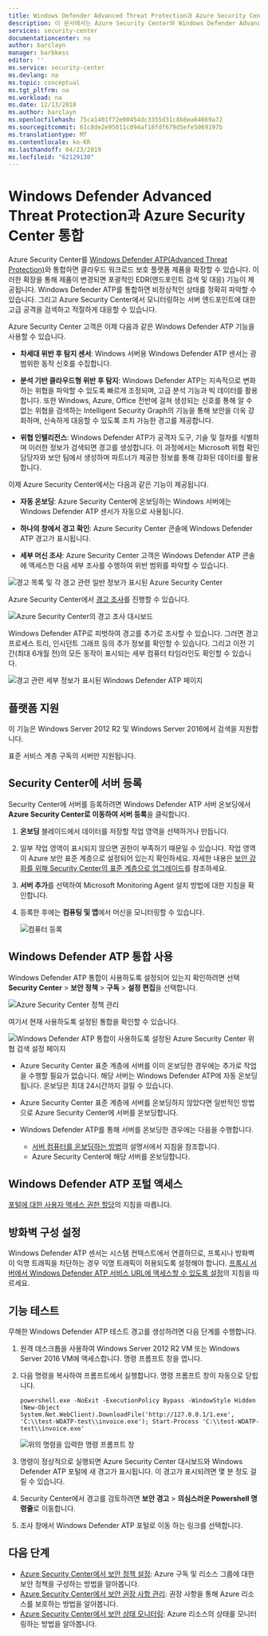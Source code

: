 ```yaml
---
title: Windows Defender Advanced Threat Protection과 Azure Security Center 통합
description: 이 문서에서는 Azure Security Center와 Windows Defender Advanced Threat Protection의 통합 방법을 소개합니다.
services: security-center
documentationcenter: na
author: barclayn
manager: barbkess
editor: ''
ms.service: security-center
ms.devlang: na
ms.topic: conceptual
ms.tgt_pltfrm: na
ms.workload: na
ms.date: 12/13/2018
ms.author: barclayn
ms.openlocfilehash: 75ca1401f72e00454dc3355d31c8b8ea64669a72
ms.sourcegitcommit: 61c8de2e95011c094af18fdf679d5efe5069197b
ms.translationtype: MT
ms.contentlocale: ko-KR
ms.lasthandoff: 04/23/2019
ms.locfileid: "62129130"
---
```

# <a name="windows-defender-advanced-threat-protection-with-azure-security-center"></a>Windows Defender Advanced Threat Protection과 Azure Security Center 통합

Azure Security Center를 [Windows Defender ATP(Advanced Threat Protection)](https://www.microsoft.com/en-us/WindowsForBusiness/windows-atp)와 통합하면 클라우드 워크로드 보호 플랫폼 제품을 확장할 수 있습니다.
이러한 확장을 통해 제품이 변경되면 포괄적인 EDR(엔드포인트 검색 및 대응) 기능이 제공됩니다. Windows Defender ATP를 통합하면 비정상적인 상태를 정확히 파악할 수 있습니다. 그리고 Azure Security Center에서 모니터링하는 서버 엔드포인트에 대한 고급 공격을 검색하고 적절하게 대응할 수 있습니다.

Azure Security Center 고객은 이제 다음과 같은 Windows Defender ATP 기능을 사용할 수 있습니다.

- **차세대 위반 후 탐지 센서**: Windows 서버용 Windows Defender ATP 센서는 광범위한 동작 신호를 수집합니다.

- **분석 기반 클라우드형 위반 후 탐지**: Windows Defender ATP는 지속적으로 변화하는 위협을 파악할 수 있도록 빠르게 조정되며, 고급 분석 기능과 빅 데이터를 활용합니다. 또한 Windows, Azure, Office 전반에 걸쳐 생성되는 신호를 통해 알 수 없는 위협을 검색하는 Intelligent Security Graph의 기능을 통해 보안을 더욱 강화하며, 신속하게 대응할 수 있도록 조치 가능한 경고를 제공합니다.

- **위협 인텔리전스**: Windows Defender ATP가 공격자 도구, 기술 및 절차를 식별하며 이러한 정보가 검색되면 경고를 생성합니다. 이 과정에서는 Microsoft 위협 확인 담당자와 보안 팀에서 생성하며 파트너가 제공한 정보를 통해 강화된 데이터를 활용합니다.

이제 Azure Security Center에서는 다음과 같은 기능이 제공됩니다.

- **자동 온보딩**: Azure Security Center에 온보딩하는 Windows 서버에는 Windows Defender ATP 센서가 자동으로 사용됩니다.

- **하나의 창에서 경고 확인**: Azure Security Center 콘솔에 Windows Defender ATP 경고가 표시됩니다.

- **세부 머신 조사**: Azure Security Center 고객은 Windows Defender ATP 콘솔에 액세스한 다음 세부 조사를 수행하여 위반 범위를 파악할 수 있습니다.

![경고 목록 및 각 경고 관련 일반 정보가 표시된 Azure Security Center](media/security-center-wdatp/image1.png)

Azure Security Center에서 [경고 조사](security-center-investigation.md)를 진행할 수 있습니다.

![Azure Security Center의 경고 조사 대시보드](media/security-center-wdatp/image2.png)

Windows Defender ATP로 피벗하여 경고를 추가로 조사할 수 있습니다. 그러면 경고 프로세스 트리, 인시던트 그래프 등의 추가 정보를 확인할 수 있습니다. 그리고 이전 기간(최대 6개월 전)의 모든 동작이 표시되는 세부 컴퓨터 타임라인도 확인할 수 있습니다.

![경고 관련 세부 정보가 표시된 Windows Defender ATP 페이지](media/security-center-wdatp/image3.png)

## <a name="platform-support"></a>플랫폼 지원

이 기능은 Windows Server 2012 R2 및 Windows Server 2016에서 검색을 지원합니다.

표준 서비스 계층 구독의 서버만 지원됩니다.

## <a name="onboarding-servers-to-security-center"></a>Security Center에 서버 등록 

Security Center에 서버를 등록하려면 Windows Defender ATP 서버 온보딩에서 **Azure Security Center로 이동하여 서버 등록**을 클릭합니다.

1. **온보딩** 블레이드에서 데이터를 저장할 작업 영역을 선택하거나 만듭니다. <br>
2. 일부 작업 영역이 표시되지 않으면 권한이 부족하기 때문일 수 있습니다. 작업 영역이 Azure 보안 표준 계층으로 설정되어 있는지 확인하세요. 자세한 내용은 [보안 강화를 위해 Security Center의 표준 계층으로 업그레이드](security-center-pricing.md)를 참조하세요.
    
3. **서버 추가**를 선택하여 Microsoft Monitoring Agent 설치 방법에 대한 지침을 확인합니다. 

4. 등록한 후에는 **컴퓨팅 및 앱**에서 머신을 모니터링할 수 있습니다.

   ![컴퓨터 등록](media/security-center-wdatp/onboard-computers.png)


## <a name="enable-windows-defender-atp-integration"></a>Windows Defender ATP 통합 사용

Windows Defender ATP 통합이 사용하도록 설정되어 있는지 확인하려면 선택 **Security Center** > **보안 정책** > **구독** > **설정 편집**을 선택합니다.

  ![Azure Security Center 정책 관리](media/security-center-wdatp/policy-management.png)

여기서 현재 사용하도록 설정된 통합을 확인할 수 있습니다.

  ![Windows Defender ATP 통합이 사용하도록 설정된 Azure Security Center 위협 검색 설정 페이지](media/security-center-wdatp/enable-integrations.png)

- Azure Security Center 표준 계층에 서버를 이미 온보딩한 경우에는 추가로 작업을 수행할 필요가 없습니다. 해당 서버는 Windows Defender ATP에 자동 온보딩됩니다. 온보딩은 최대 24시간까지 걸릴 수 있습니다.

- Azure Security Center 표준 계층에 서버를 온보딩하지 않았다면 일반적인 방법으로 Azure Security Center에 서버를 온보딩합니다.

- Windows Defender ATP를 통해 서버를 온보딩한 경우에는 다음을 수행합니다.
  - [서버 컴퓨터를 온보딩하는 방법](https://go.microsoft.com/fwlink/p/?linkid=852906)의 설명서에서 지침을 참조합니다.
  - Azure Security Center에 해당 서버를 온보딩합니다.

## <a name="access-to-the-windows-defender-atp-portal"></a>Windows Defender ATP 포털 액세스

[포털에 대한 사용자 액세스 권한 할당](https://docs.microsoft.com/windows/security/threat-protection/windows-defender-atp/assign-portal-access-windows-defender-advanced-threat-protection)의 지침을 따릅니다.

## <a name="set-the-firewall-configuration"></a>방화벽 구성 설정

Windows Defender ATP 센서는 시스템 컨텍스트에서 연결하므로, 프록시나 방화벽이 익명 트래픽을 차단하는 경우 익명 트래픽이 허용되도록 설정해야 합니다. [프록시 서버에서 Windows Defender ATP 서비스 URL에 액세스할 수 있도록 설정](https://docs.microsoft.com/windows/security/threat-protection/windows-defender-atp/configure-proxy-internet-windows-defender-advanced-threat-protection#enable-access-to-windows-defender-atp-service-urls-in-the-proxy-server)의 지침을 따르세요.

## <a name="test-the-feature"></a>기능 테스트

무해한 Windows Defender ATP 테스트 경고를 생성하려면 다음 단계를 수행합니다.

1. 원격 데스크톱을 사용하여 Windows Server 2012 R2 VM 또는 Windows Server 2016 VM에 액세스합니다.  명령 프롬프트 창을 엽니다.

2. 다음 명령을 복사하여 프롬프트에서 실행합니다. 명령 프롬프트 창이 자동으로 닫힙니다.

    ```
    powershell.exe -NoExit -ExecutionPolicy Bypass -WindowStyle Hidden (New-Object System.Net.WebClient).DownloadFile('http://127.0.0.1/1.exe', 'C:\\test-WDATP-test\\invoice.exe'); Start-Process 'C:\\test-WDATP-test\\invoice.exe'
    ```

   ![위의 명령을 입력한 명령 프롬프트 창](media/security-center-wdatp/image4.jpeg)

3. 명령이 정상적으로 실행되면 Azure Security Center 대시보드와 Windows Defender ATP 포털에 새 경고가 표시됩니다. 이 경고가 표시되려면 몇 분 정도 걸릴 수 있습니다.

4. Security Center에서 경고를 검토하려면 **보안 경고** >  **의심스러운 Powershell 명령줄**로 이동합니다.

5. 조사 창에서 Windows Defender ATP 포털로 이동 하는 링크를 선택합니다.

## <a name="next-steps"></a>다음 단계

- [Azure Security Center에서 보안 정책 설정](tutorial-security-policy.md): Azure 구독 및 리소스 그룹에 대한 보안 정책을 구성하는 방법을 알아봅니다.
- [Azure Security Center에서 보안 권장 사항 관리](security-center-recommendations.md): 권장 사항을 통해 Azure 리소스를 보호하는 방법을 알아봅니다.
- [Azure Security Center에서 보안 상태 모니터링](security-center-monitoring.md): Azure 리소스의 상태를 모니터링하는 방법을 알아봅니다.

